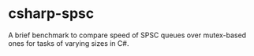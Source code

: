 # csharp-spsc
A brief benchmark to compare speed of SPSC queues over mutex-based ones for tasks of varying sizes in C#.
